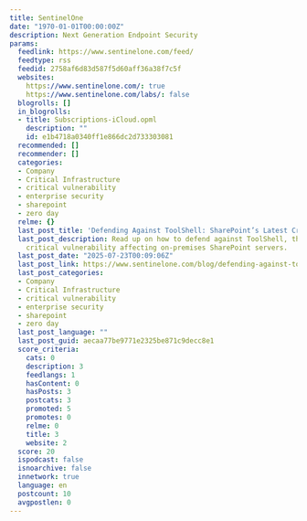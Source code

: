 ```yaml
---
title: SentinelOne
date: "1970-01-01T00:00:00Z"
description: Next Generation Endpoint Security
params:
  feedlink: https://www.sentinelone.com/feed/
  feedtype: rss
  feedid: 2758af6d83d587f5d60aff36a38f7c5f
  websites:
    https://www.sentinelone.com/: true
    https://www.sentinelone.com/labs/: false
  blogrolls: []
  in_blogrolls:
  - title: Subscriptions-iCloud.opml
    description: ""
    id: e1b4718a0340ff1e866dc2d733303081
  recommended: []
  recommender: []
  categories:
  - Company
  - Critical Infrastructure
  - critical vulnerability
  - enterprise security
  - sharepoint
  - zero day
  relme: {}
  last_post_title: 'Defending Against ToolShell: SharePoint’s Latest Critical Vulnerability'
  last_post_description: Read up on how to defend against ToolShell, the latest SharePoint
    critical vulnerability affecting on-premises SharePoint servers.
  last_post_date: "2025-07-23T00:09:06Z"
  last_post_link: https://www.sentinelone.com/blog/defending-against-toolshell-sharepoints-latest-critical-vulnerability/
  last_post_categories:
  - Company
  - Critical Infrastructure
  - critical vulnerability
  - enterprise security
  - sharepoint
  - zero day
  last_post_language: ""
  last_post_guid: aecaa77be9771e2325be871c9decc8e1
  score_criteria:
    cats: 0
    description: 3
    feedlangs: 1
    hasContent: 0
    hasPosts: 3
    postcats: 3
    promoted: 5
    promotes: 0
    relme: 0
    title: 3
    website: 2
  score: 20
  ispodcast: false
  isnoarchive: false
  innetwork: true
  language: en
  postcount: 10
  avgpostlen: 0
---
```

